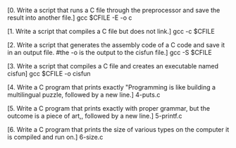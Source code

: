 [0. Write a script that runs a C file through the preprocessor and save the result into another file.]
gcc $CFILE -E -o c

[1. Write a script that compiles a C file but does not link.]
gcc -c $CFILE

[2. Write a script that generates the assembly code of a C code and save it in an output file. #the -o is the output to the cisfun file.]
gcc -S $CFILE

[3. Write a script that compiles a C file and creates an executable named cisfun]
gcc $CFILE -o cisfun

[4. Write a C program that prints exactly "Programming is like building a multilingual puzzle, followed by a new line.]
4-puts.c

[5. Write a C program that prints exactly with proper grammar, but the outcome is a piece of art,, followed by a new line.]
5-printf.c

[6. Write a C program that prints the size of various types on the computer it is compiled and run on.]
6-size.c
